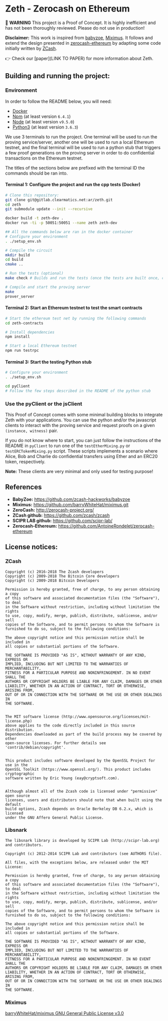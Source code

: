 # Zeth - Zerocash on Ethereum 

:rotating_light: **WARNING** This project is a Proof of Concept. It is highly inefficient and has not been thoroughly reviewed. Please do not use in production!

**Disclaimer:** This work is inspired from [babyzoe](https://github.com/zcash-hackworks/babyzoe), [Miximus](https://github.com/barryWhiteHat/miximus.git). 
It follows and extend the design presented in [zerocash-ethereum](https://github.com/AntoineRondelet/zerocash-ethereum) by adapting some code initially written by [ZCash](https://github.com/zcash/zcash).

:point_right: Check our [paper](LINK TO PAPER) for more information about Zeth.

## Building and running the project:

### Environment

In order to follow the README below, you will need:
- [Docker](https://www.docker.com/get-started)
- [Npm](https://www.npmjs.com/get-npm) (at least version `6.4.1`)
- [Node](https://nodejs.org/en/) (at least version `v9.5.0`)
- [Python3](https://www.python.org/downloads/) (at least version `3.6.3`)

We use 3 terminals to run the project.
One terminal will be used to run the proving service/server, another one will be used to run a local Ethereum testnet, and the final terminal will be used to run a python stub that triggers a few proof generations on the proving server in order to do confidential transactions on the Ethereum testnet.

The titles of the sections below are prefixed with the terminal ID the commands should be ran into.

#### Terminal 1: Configure the project and run the cpp tests (Docker)

```bash
# Clone this repository:
git clone git@gitlab.clearmatics.net:ar/zeth.git
cd zeth
git submodule update --init --recursive

docker build -t zeth-dev .
docker run -ti -p 50051:50051 --name zeth zeth-dev

## All the commands below are ran in the docker container
# Configure your environment
. ./setup_env.sh

# Compile the circuit
mkdir build
cd build
cmake ..

# Run the tests (optional)
make check # Builds and run the tests (once the tests are built once, calling "make test" suffices to execute them)

# Compile and start the proving server
make
prover_server
```

#### Terminal 2: Start an Ethereum testnet to test the smart contracts

```bash
# Start the ethereum test net by running the following commands
cd zeth-contracts

# Install dependencies
npm install

# Start a local Ethereum testnet
npm run testrpc
```

#### Terminal 3: Start the testing Python stub

```bash
# Configure your environment
. ./setup_env.sh

cd pyClient
# Follow the few steps described in the README of the python stub
```

### Use the pyClient or the jsClient

This Proof of Concept comes with some minimal building blocks to integrate Zeth with your applications.
You can use the python and/or the javascript clients to interact with the proving service and request proofs on a given `(instance, witness)` pair.

If you do not know where to start, you can just follow the instructions of the README in `pyClient` to run one of the `testEtherMixing.py` or `testERCTokenMixing.py` script.
These scripts implements a scenario where Alice, Bob and Charlie do confidential transfers using Ether and an ERC20 token, respectively.

**Note:** These clients are very minimal and only used for testing purpose!

## References

- **BabyZoe:** https://github.com/zcash-hackworks/babyzoe
- **Miximus:** https://github.com/barryWhiteHat/miximus.git
- **ZeroCash:** http://zerocash-project.org/
- **ZCash github:** https://github.com/zcash/zcash
- **SCIPR LAB github:** https://github.com/scipr-lab/
- **Zerocash-Ethereum:** https://github.com/AntoineRondelet/zerocash-ethereum

## License notices:

### ZCash

```
Copyright (c) 2016-2018 The Zcash developers
Copyright (c) 2009-2018 The Bitcoin Core developers
Copyright (c) 2009-2018 Bitcoin Developers

Permission is hereby granted, free of charge, to any person obtaining a copy
of this software and associated documentation files (the "Software"), to deal
in the Software without restriction, including without limitation the rights
to use, copy, modify, merge, publish, distribute, sublicense, and/or sell
copies of the Software, and to permit persons to whom the Software is
furnished to do so, subject to the following conditions:

The above copyright notice and this permission notice shall be included in
all copies or substantial portions of the Software.

THE SOFTWARE IS PROVIDED "AS IS", WITHOUT WARRANTY OF ANY KIND, EXPRESS OR
IMPLIED, INCLUDING BUT NOT LIMITED TO THE WARRANTIES OF MERCHANTABILITY,
FITNESS FOR A PARTICULAR PURPOSE AND NONINFRINGEMENT. IN NO EVENT SHALL THE
AUTHORS OR COPYRIGHT HOLDERS BE LIABLE FOR ANY CLAIM, DAMAGES OR OTHER
LIABILITY, WHETHER IN AN ACTION OF CONTRACT, TORT OR OTHERWISE, ARISING FROM,
OUT OF OR IN CONNECTION WITH THE SOFTWARE OR THE USE OR OTHER DEALINGS IN
THE SOFTWARE.


The MIT software license (http://www.opensource.org/licenses/mit-license.php)
above applies to the code directly included in this source distribution.
Dependencies downloaded as part of the build process may be covered by other
open-source licenses. For further details see 'contrib/debian/copyright'.


This product includes software developed by the OpenSSL Project for use in the
OpenSSL Toolkit (https://www.openssl.org/). This product includes cryptographic
software written by Eric Young (eay@cryptsoft.com).


Although almost all of the Zcash code is licensed under "permissive" open source
licenses, users and distributors should note that when built using the default
build options, Zcash depends on Oracle Berkeley DB 6.2.x, which is licensed
under the GNU Affero General Public License.
```

### Libsnark

```
The libsnark library is developed by SCIPR Lab (http://scipr-lab.org)
and contributors.

Copyright (c) 2012-2014 SCIPR Lab and contributors (see AUTHORS file).

All files, with the exceptions below, are released under the MIT License:

Permission is hereby granted, free of charge, to any person obtaining a copy
of this software and associated documentation files (the "Software"), to deal
in the Software without restriction, including without limitation the rights
to use, copy, modify, merge, publish, distribute, sublicense, and/or sell
copies of the Software, and to permit persons to whom the Software is
furnished to do so, subject to the following conditions:

The above copyright notice and this permission notice shall be included in
all copies or substantial portions of the Software.

THE SOFTWARE IS PROVIDED "AS IS", WITHOUT WARRANTY OF ANY KIND, EXPRESS OR
IMPLIED, INCLUDING BUT NOT LIMITED TO THE WARRANTIES OF MERCHANTABILITY,
FITNESS FOR A PARTICULAR PURPOSE AND NONINFRINGEMENT. IN NO EVENT SHALL THE
AUTHORS OR COPYRIGHT HOLDERS BE LIABLE FOR ANY CLAIM, DAMAGES OR OTHER
LIABILITY, WHETHER IN AN ACTION OF CONTRACT, TORT OR OTHERWISE, ARISING FROM,
OUT OF OR IN CONNECTION WITH THE SOFTWARE OR THE USE OR OTHER DEALINGS IN
THE SOFTWARE.
```

### Miximus

[barryWhiteHat/miximus GNU General Public License v3.0](https://github.com/barryWhiteHat/miximus/blob/master/LICENSE)
